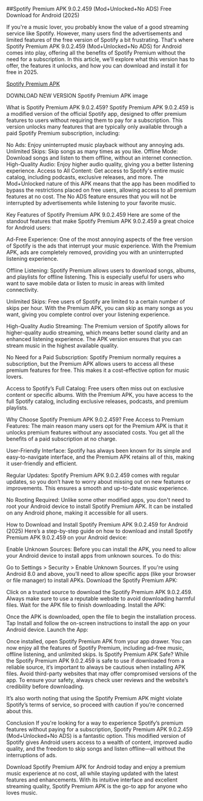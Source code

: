 ##Spotify Premium APK 9.0.2.459 (Mod+Unlocked+No ADS) Free Download for Android (2025)


If you're a music lover, you probably know the value of a good streaming service like Spotify. However, many users find the advertisements and limited features of the free version of Spotify a bit frustrating. That's where Spotify Premium APK 9.0.2.459 (Mod+Unlocked+No ADS) for Android comes into play, offering all the benefits of Spotify Premium without the need for a subscription. In this article, we'll explore what this version has to offer, the features it unlocks, and how you can download and install it for free in 2025.

[ Spotify Premium APK ](http://apktik.xyz/spotify-premium-apk-latest-version-modunlockedno-ads-free-download-for-android-2025/)

DOWNLOAD NEW VERSION Spotify Premium APK
image

What is Spotify Premium APK 9.0.2.459?
Spotify Premium APK 9.0.2.459 is a modified version of the official Spotify app, designed to offer premium features to users without requiring them to pay for a subscription. This version unlocks many features that are typically only available through a paid Spotify Premium subscription, including:

No Ads: Enjoy uninterrupted music playback without any annoying ads.
Unlimited Skips: Skip songs as many times as you like.
Offline Mode: Download songs and listen to them offline, without an internet connection.
High-Quality Audio: Enjoy higher audio quality, giving you a better listening experience.
Access to All Content: Get access to Spotify's entire music catalog, including podcasts, exclusive releases, and more.
The Mod+Unlocked nature of this APK means that the app has been modified to bypass the restrictions placed on free users, allowing access to all premium features at no cost. The No ADS feature ensures that you will not be interrupted by advertisements while listening to your favorite music.

Key Features of Spotify Premium APK 9.0.2.459
Here are some of the standout features that make Spotify Premium APK 9.0.2.459 a great choice for Android users:

Ad-Free Experience: One of the most annoying aspects of the free version of Spotify is the ads that interrupt your music experience. With the Premium APK, ads are completely removed, providing you with an uninterrupted listening experience.

Offline Listening: Spotify Premium allows users to download songs, albums, and playlists for offline listening. This is especially useful for users who want to save mobile data or listen to music in areas with limited connectivity.

Unlimited Skips: Free users of Spotify are limited to a certain number of skips per hour. With the Premium APK, you can skip as many songs as you want, giving you complete control over your listening experience.

High-Quality Audio Streaming: The Premium version of Spotify allows for higher-quality audio streaming, which means better sound clarity and an enhanced listening experience. The APK version ensures that you can stream music in the highest available quality.

No Need for a Paid Subscription: Spotify Premium normally requires a subscription, but the Premium APK allows users to access all these premium features for free. This makes it a cost-effective option for music lovers.

Access to Spotify’s Full Catalog: Free users often miss out on exclusive content or specific albums. With the Premium APK, you have access to the full Spotify catalog, including exclusive releases, podcasts, and premium playlists.

Why Choose Spotify Premium APK 9.0.2.459?
Free Access to Premium Features: The main reason many users opt for the Premium APK is that it unlocks premium features without any associated costs. You get all the benefits of a paid subscription at no charge.

User-Friendly Interface: Spotify has always been known for its simple and easy-to-navigate interface, and the Premium APK retains all of this, making it user-friendly and efficient.

Regular Updates: Spotify Premium APK 9.0.2.459 comes with regular updates, so you don’t have to worry about missing out on new features or improvements. This ensures a smooth and up-to-date music experience.

No Rooting Required: Unlike some other modified apps, you don't need to root your Android device to install Spotify Premium APK. It can be installed on any Android phone, making it accessible for all users.

How to Download and Install Spotify Premium APK 9.0.2.459 for Android (2025)
Here’s a step-by-step guide on how to download and install Spotify Premium APK 9.0.2.459 on your Android device:

Enable Unknown Sources: Before you can install the APK, you need to allow your Android device to install apps from unknown sources. To do this:

Go to Settings > Security > Enable Unknown Sources.
If you're using Android 8.0 and above, you’ll need to allow specific apps (like your browser or file manager) to install APKs.
Download the Spotify Premium APK:

Click on a trusted source to download the Spotify Premium APK 9.0.2.459. Always make sure to use a reputable website to avoid downloading harmful files.
Wait for the APK file to finish downloading.
Install the APK:

Once the APK is downloaded, open the file to begin the installation process.
Tap Install and follow the on-screen instructions to install the app on your Android device.
Launch the App:

Once installed, open Spotify Premium APK from your app drawer.
You can now enjoy all the features of Spotify Premium, including ad-free music, offline listening, and unlimited skips.
Is Spotify Premium APK Safe?
While the Spotify Premium APK 9.0.2.459 is safe to use if downloaded from a reliable source, it’s important to always be cautious when installing APK files. Avoid third-party websites that may offer compromised versions of the app. To ensure your safety, always check user reviews and the website’s credibility before downloading.

It’s also worth noting that using the Spotify Premium APK might violate Spotify’s terms of service, so proceed with caution if you’re concerned about this.

Conclusion
If you're looking for a way to experience Spotify’s premium features without paying for a subscription, Spotify Premium APK 9.0.2.459 (Mod+Unlocked+No ADS) is a fantastic option. This modified version of Spotify gives Android users access to a wealth of content, improved audio quality, and the freedom to skip songs and listen offline—all without the interruptions of ads.

Download Spotify Premium APK for Android today and enjoy a premium music experience at no cost, all while staying updated with the latest features and enhancements. With its intuitive interface and excellent streaming quality, Spotify Premium APK is the go-to app for anyone who loves music.
